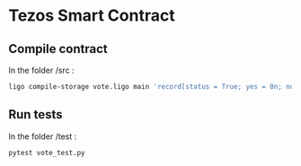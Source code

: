 # Tezos Smart Contract

## Compile contract
In the folder /src :
```sh
ligo compile-storage vote.ligo main 'record[status = True; yes = 0n; no = 0n; voters = (Set.empty : set(address)) ]'
```

## Run tests
In the folder /test :
```
pytest vote_test.py
```
